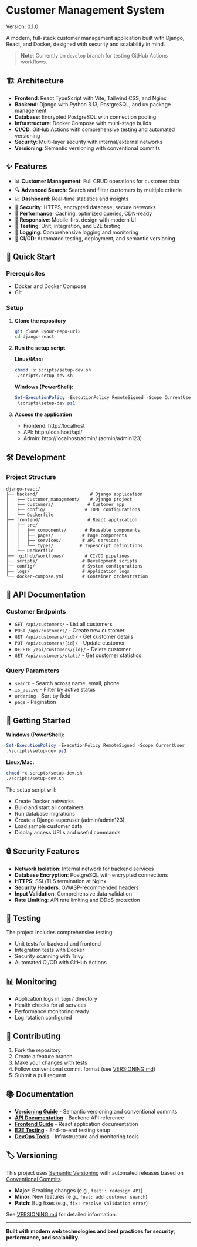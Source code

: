 # Customer Management System

Version: 0.1.0

A modern, full-stack customer management application built with Django, React, and Docker, designed with security and scalability in mind.

> **Note**: Currently on `develop` branch for testing GitHub Actions workflows.

## 🏗️ Architecture

- **Frontend**: React TypeScript with Vite, Tailwind CSS, and Nginx
- **Backend**: Django with Python 3.13, PostgreSQL, and uv package management
- **Database**: Encrypted PostgreSQL with connection pooling
- **Infrastructure**: Docker Compose with multi-stage builds
- **CI/CD**: GitHub Actions with comprehensive testing and automated versioning
- **Security**: Multi-layer security with internal/external networks
- **Versioning**: Semantic versioning with conventional commits

## ✨ Features

- 📊 **Customer Management**: Full CRUD operations for customer data
- 🔍 **Advanced Search**: Search and filter customers by multiple criteria  
- 📈 **Dashboard**: Real-time statistics and insights
- 🔐 **Security**: HTTPS, encrypted database, secure networks
- 🚀 **Performance**: Caching, optimized queries, CDN-ready
- 📱 **Responsive**: Mobile-first design with modern UI
- 🧪 **Testing**: Unit, integration, and E2E testing
- 📝 **Logging**: Comprehensive logging and monitoring
- 🔄 **CI/CD**: Automated testing, deployment, and semantic versioning

## 🚀 Quick Start

### Prerequisites

- Docker and Docker Compose
- Git

### Setup

1. **Clone the repository**
   ```bash
   git clone <your-repo-url>
   cd django-react
   ```

2. **Run the setup script**
   
   **Linux/Mac:**
   ```bash
   chmod +x scripts/setup-dev.sh
   ./scripts/setup-dev.sh
   ```
   
   **Windows (PowerShell):**
   ```powershell
   Set-ExecutionPolicy -ExecutionPolicy RemoteSigned -Scope CurrentUser
   .\scripts\setup-dev.ps1
   ```

3. **Access the application**
   - Frontend: http://localhost
   - API: http://localhost/api/
   - Admin: http://localhost/admin/ (admin/admin123)

## 🛠️ Development

### Project Structure

```
django-react/
├── backend/                    # Django application
│   ├── customer_management/    # Django project
│   ├── customers/             # Customer app
│   ├── config/               # TOML configurations
│   └── Dockerfile
├── frontend/                  # React application  
│   ├── src/
│   │   ├── components/       # Reusable components
│   │   ├── pages/           # Page components
│   │   ├── services/        # API services
│   │   └── types/          # TypeScript definitions
│   └── Dockerfile
├── .github/workflows/        # CI/CD pipelines
├── scripts/                 # Development scripts
├── config/                  # System configurations
├── logs/                    # Application logs
└── docker-compose.yml       # Container orchestration
```

## 📝 API Documentation

### Customer Endpoints

- `GET /api/customers/` - List all customers
- `POST /api/customers/` - Create new customer
- `GET /api/customers/{id}/` - Get customer details
- `PUT /api/customers/{id}/` - Update customer
- `DELETE /api/customers/{id}/` - Delete customer
- `GET /api/customers/stats/` - Get customer statistics

### Query Parameters

- `search` - Search across name, email, phone
- `is_active` - Filter by active status
- `ordering` - Sort by field
- `page` - Pagination

## 🚀 Getting Started

**Windows (PowerShell):**
```powershell
Set-ExecutionPolicy -ExecutionPolicy RemoteSigned -Scope CurrentUser
.\scripts\setup-dev.ps1
```

**Linux/Mac:**
```bash
chmod +x scripts/setup-dev.sh
./scripts/setup-dev.sh
```

The setup script will:
- Create Docker networks
- Build and start all containers
- Run database migrations
- Create a Django superuser (admin/admin123)
- Load sample customer data
- Display access URLs and useful commands

## 🔒 Security Features

- **Network Isolation**: Internal network for backend services
- **Database Encryption**: PostgreSQL with encrypted connections
- **HTTPS**: SSL/TLS termination at Nginx
- **Security Headers**: OWASP-recommended headers
- **Input Validation**: Comprehensive data validation
- **Rate Limiting**: API rate limiting and DDoS protection

## 🧪 Testing

The project includes comprehensive testing:
- Unit tests for backend and frontend
- Integration tests with Docker
- Security scanning with Trivy
- Automated CI/CD with GitHub Actions

## 📊 Monitoring

- Application logs in `logs/` directory
- Health checks for all services
- Performance monitoring ready
- Log rotation configured

## 🤝 Contributing

1. Fork the repository
2. Create a feature branch
3. Make your changes with tests
4. Follow conventional commit format (see [VERSIONING.md](./VERSIONING.md))
5. Submit a pull request

## 📚 Documentation

- [**Versioning Guide**](./VERSIONING.md) - Semantic versioning and conventional commits
- [**API Documentation**](./backend/README.md) - Backend API reference
- [**Frontend Guide**](./frontend/README.md) - React application documentation
- [**E2E Testing**](./e2e-tests/README.md) - End-to-end testing setup
- [**DevOps Tools**](./tools/README.md) - Infrastructure and monitoring tools

## 🏷️ Versioning

This project uses [Semantic Versioning](https://semver.org/) with automated releases based on [Conventional Commits](https://conventionalcommits.org/).

- **Major**: Breaking changes (e.g., `feat!: redesign API`)  
- **Minor**: New features (e.g., `feat: add customer search`)
- **Patch**: Bug fixes (e.g., `fix: resolve validation error`)

See [VERSIONING.md](./VERSIONING.md) for detailed information.

---

**Built with modern web technologies and best practices for security, performance, and scalability.**